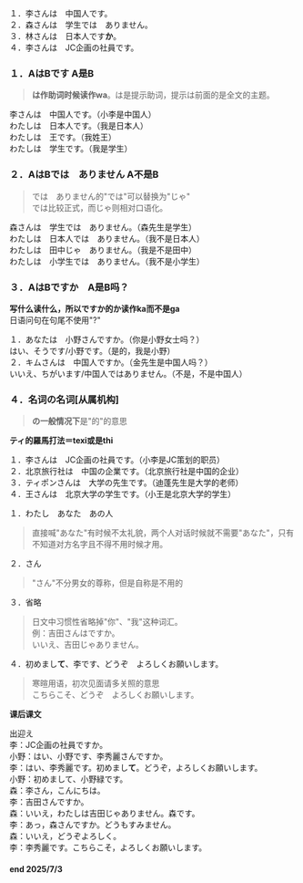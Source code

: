 １．李さんは　中国人です。  
２．森さんは　学生では　ありません。  
３．林さんは　日本人です**か**。  
４．李さんは　JC企画の社員です。  

### １．AはBです A是B  
> **は作助词时候读作wa**。は是提示助词，提示は前面的是全文的主题。  

李さんは　中国人です。（小李是中国人）  
わたしは　日本人です。（我是日本人）  
わたしは　王です。（我姓王）  
わたしは　学生です。（我是学生）  

### ２．AはBでは　ありません A不是B  
> では　ありません的"では"可以替换为"じゃ"  
では比较正式，而じゃ则相对口语化。  

森さんは　学生では　ありません。（森先生是学生）  
わたしは　日本人では　ありません。（我不是日本人）  
わたしは　田中じゃ　ありません。（我是不是田中）  
わたしは　小学生では　ありません。（我不是小学生）  

### ３．AはBですか　A是B吗？  
**写什么读什么，所以ですか的か读作ka而不是ga**  
日语问句在句尾不使用"?"  

１．あなたは　小野さんですか。（你是小野女士吗？）  
はい、そうです/小野です。（是的，我是小野）  
２．キムさんは　中国人ですか。（金先生是中国人吗？）  
いいえ、ちがいます/中国人ではありません。（不是，不是中国人）  

### ４．名词の名词[从属机构]  
> **の一般情况下**是"的"的意思  

**ティ的羅馬打法＝texi或是thi**  

１．李さんは　JC企画の社員です。（小李是JC策划的职员）  
２．北京旅行社は　中国の企業です。（北京旅行社是中国的企业）  
３．ティポンさんは　大学の先生です。（迪蓬先生是大学的老师）  
４．王さんは　北京大学の学生です。（小王是北京大学的学生）  

１．わたし　あなた　あの人  
> 直接喊"あなた"有时候不太礼貌，两个人对话时候就不需要"あなた"，只有不知道对方名字且不得不用时候才用。  

２．さん  
> "さん"不分男女的尊称，但是自称是不用的  

３．省略  
> 日文中习惯性省略掉"你"、"我"这种词汇。  
例：吉田さんはですか。  
いいえ、吉田じゃありません。  

４．初めまし**て**、李です、どうぞ　よろしくお願いします。  
> 寒暄用语，初次见面请多关照的意思  
こちらこそ、どうぞ　よろしくお願いします。  

**课后课文**  

出迎え  
李：JC企画の社員ですか。  
小野：はい、小野です、李秀麗さんですか。  
李：はい、李秀麗です。初めまし**て**。どうぞ，よろしくお願いします。  
小野：初めまして、小野緑です。  
森：李さん，こんにちは。  
李：吉田さんですか。  
森：いいえ，わたしは吉田じゃありません。森です。  
李：あっ，森さんですか。どうもすみません。  
森：いいえ，どうぞよろしく。  
李：李秀麗です。こちらこそ，よろしくお願いします。  

#### end 2025/7/3